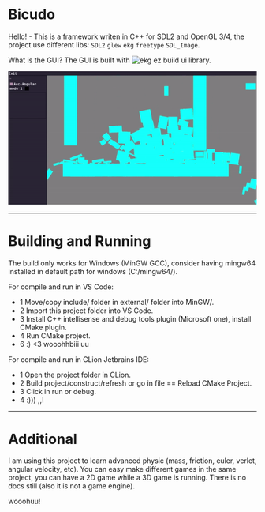 # Bicudo

Hello! -
This is a framework writen in C++ for SDL2 and OpenGL 3/4, the project use different libs: `SDL2` `glew` `ekg` `freetype` `SDL_Image`.

What is the GUI? The GUI is built with ![ekg ez build](https://github.com/ekg-ez-build-gui) ui library.

![showcase](https://github.com/MrsRina/bicudo/blob/main/splash/splash-version-3.0.0.gif?raw=true)

---

# Building and Running

The build only works for Windows (MinGW GCC), consider having mingw64 installed in default path for
windows (C:/mingw64/).

For compile and run in VS Code:
- 1 Move/copy include/ folder in external/ folder into MinGW/.
- 2 Import this project folder into VS Code.
- 3 Install C++ intellisense and debug tools plugin (Microsoft one), install CMake plugin.
- 4 Run CMake project.
- 6 :) <3 wooohhbiii uu

For compile and run in CLion Jetbrains IDE:
- 1 Open the project folder in CLion.
- 2 Build project/construct/refresh or go in file == Reload CMake Project.
- 3 Click in run or debug.
- 4 :))) ,,!

---

# Additional

I am using this project to learn advanced physic (mass, friction, euler, verlet, angular velocity, etc).
You can easy make different games in the same project, you can have a 2D game while a 3D game is running.
There is no docs still (also it is not a game engine).

wooohuu!
